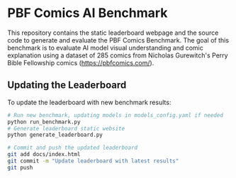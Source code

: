 # PBF Comics AI Benchmark

This repository contains the static leaderboard webpage and the source code to generate and evaluate the PBF Comics Benchmark. The goal of this benchmark is to evaluate AI model visual understanding and comic explanation using a dataset of 285 comics from Nicholas Gurewitch's Perry Bible Fellowship comics (https://pbfcomics.com/).

## Updating the Leaderboard

To update the leaderboard with new benchmark results:

```bash
# Run new benchmark, updating models in models_config.yaml if needed
python run_benchmark.py
# Generate leaderboard static website
python generate_leaderboard.py

# Commit and push the updated leaderboard
git add docs/index.html
git commit -m "Update leaderboard with latest results"
git push
```